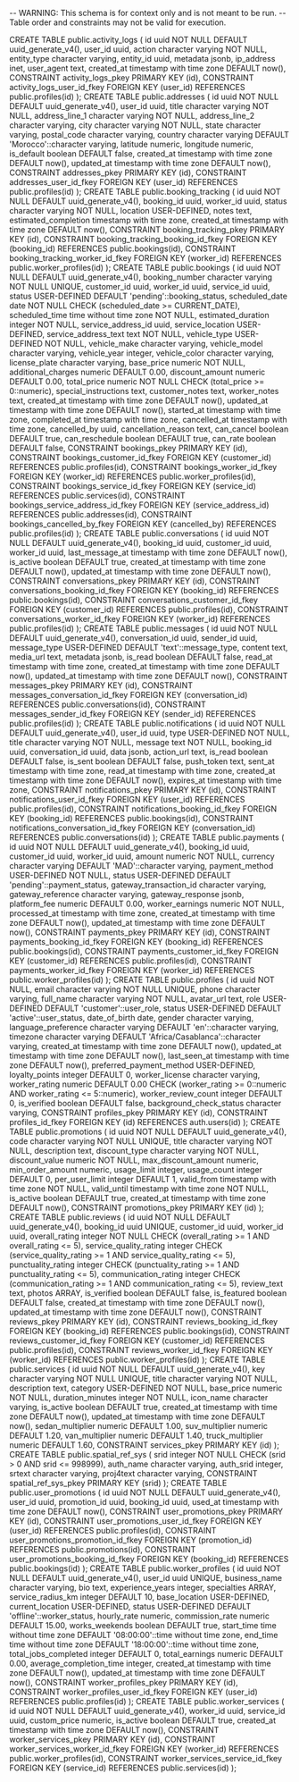 -- WARNING: This schema is for context only and is not meant to be run.
-- Table order and constraints may not be valid for execution.

CREATE TABLE public.activity_logs (
  id uuid NOT NULL DEFAULT uuid_generate_v4(),
  user_id uuid,
  action character varying NOT NULL,
  entity_type character varying,
  entity_id uuid,
  metadata jsonb,
  ip_address inet,
  user_agent text,
  created_at timestamp with time zone DEFAULT now(),
  CONSTRAINT activity_logs_pkey PRIMARY KEY (id),
  CONSTRAINT activity_logs_user_id_fkey FOREIGN KEY (user_id) REFERENCES public.profiles(id)
);
CREATE TABLE public.addresses (
  id uuid NOT NULL DEFAULT uuid_generate_v4(),
  user_id uuid,
  title character varying NOT NULL,
  address_line_1 character varying NOT NULL,
  address_line_2 character varying,
  city character varying NOT NULL,
  state character varying,
  postal_code character varying,
  country character varying DEFAULT 'Morocco'::character varying,
  latitude numeric,
  longitude numeric,
  is_default boolean DEFAULT false,
  created_at timestamp with time zone DEFAULT now(),
  updated_at timestamp with time zone DEFAULT now(),
  CONSTRAINT addresses_pkey PRIMARY KEY (id),
  CONSTRAINT addresses_user_id_fkey FOREIGN KEY (user_id) REFERENCES public.profiles(id)
);
CREATE TABLE public.booking_tracking (
  id uuid NOT NULL DEFAULT uuid_generate_v4(),
  booking_id uuid,
  worker_id uuid,
  status character varying NOT NULL,
  location USER-DEFINED,
  notes text,
  estimated_completion timestamp with time zone,
  created_at timestamp with time zone DEFAULT now(),
  CONSTRAINT booking_tracking_pkey PRIMARY KEY (id),
  CONSTRAINT booking_tracking_booking_id_fkey FOREIGN KEY (booking_id) REFERENCES public.bookings(id),
  CONSTRAINT booking_tracking_worker_id_fkey FOREIGN KEY (worker_id) REFERENCES public.worker_profiles(id)
);
CREATE TABLE public.bookings (
  id uuid NOT NULL DEFAULT uuid_generate_v4(),
  booking_number character varying NOT NULL UNIQUE,
  customer_id uuid,
  worker_id uuid,
  service_id uuid,
  status USER-DEFINED DEFAULT 'pending'::booking_status,
  scheduled_date date NOT NULL CHECK (scheduled_date >= CURRENT_DATE),
  scheduled_time time without time zone NOT NULL,
  estimated_duration integer NOT NULL,
  service_address_id uuid,
  service_location USER-DEFINED,
  service_address_text text NOT NULL,
  vehicle_type USER-DEFINED NOT NULL,
  vehicle_make character varying,
  vehicle_model character varying,
  vehicle_year integer,
  vehicle_color character varying,
  license_plate character varying,
  base_price numeric NOT NULL,
  additional_charges numeric DEFAULT 0.00,
  discount_amount numeric DEFAULT 0.00,
  total_price numeric NOT NULL CHECK (total_price >= 0::numeric),
  special_instructions text,
  customer_notes text,
  worker_notes text,
  created_at timestamp with time zone DEFAULT now(),
  updated_at timestamp with time zone DEFAULT now(),
  started_at timestamp with time zone,
  completed_at timestamp with time zone,
  cancelled_at timestamp with time zone,
  cancelled_by uuid,
  cancellation_reason text,
  can_cancel boolean DEFAULT true,
  can_reschedule boolean DEFAULT true,
  can_rate boolean DEFAULT false,
  CONSTRAINT bookings_pkey PRIMARY KEY (id),
  CONSTRAINT bookings_customer_id_fkey FOREIGN KEY (customer_id) REFERENCES public.profiles(id),
  CONSTRAINT bookings_worker_id_fkey FOREIGN KEY (worker_id) REFERENCES public.worker_profiles(id),
  CONSTRAINT bookings_service_id_fkey FOREIGN KEY (service_id) REFERENCES public.services(id),
  CONSTRAINT bookings_service_address_id_fkey FOREIGN KEY (service_address_id) REFERENCES public.addresses(id),
  CONSTRAINT bookings_cancelled_by_fkey FOREIGN KEY (cancelled_by) REFERENCES public.profiles(id)
);
CREATE TABLE public.conversations (
  id uuid NOT NULL DEFAULT uuid_generate_v4(),
  booking_id uuid,
  customer_id uuid,
  worker_id uuid,
  last_message_at timestamp with time zone DEFAULT now(),
  is_active boolean DEFAULT true,
  created_at timestamp with time zone DEFAULT now(),
  updated_at timestamp with time zone DEFAULT now(),
  CONSTRAINT conversations_pkey PRIMARY KEY (id),
  CONSTRAINT conversations_booking_id_fkey FOREIGN KEY (booking_id) REFERENCES public.bookings(id),
  CONSTRAINT conversations_customer_id_fkey FOREIGN KEY (customer_id) REFERENCES public.profiles(id),
  CONSTRAINT conversations_worker_id_fkey FOREIGN KEY (worker_id) REFERENCES public.profiles(id)
);
CREATE TABLE public.messages (
  id uuid NOT NULL DEFAULT uuid_generate_v4(),
  conversation_id uuid,
  sender_id uuid,
  message_type USER-DEFINED DEFAULT 'text'::message_type,
  content text,
  media_url text,
  metadata jsonb,
  is_read boolean DEFAULT false,
  read_at timestamp with time zone,
  created_at timestamp with time zone DEFAULT now(),
  updated_at timestamp with time zone DEFAULT now(),
  CONSTRAINT messages_pkey PRIMARY KEY (id),
  CONSTRAINT messages_conversation_id_fkey FOREIGN KEY (conversation_id) REFERENCES public.conversations(id),
  CONSTRAINT messages_sender_id_fkey FOREIGN KEY (sender_id) REFERENCES public.profiles(id)
);
CREATE TABLE public.notifications (
  id uuid NOT NULL DEFAULT uuid_generate_v4(),
  user_id uuid,
  type USER-DEFINED NOT NULL,
  title character varying NOT NULL,
  message text NOT NULL,
  booking_id uuid,
  conversation_id uuid,
  data jsonb,
  action_url text,
  is_read boolean DEFAULT false,
  is_sent boolean DEFAULT false,
  push_token text,
  sent_at timestamp with time zone,
  read_at timestamp with time zone,
  created_at timestamp with time zone DEFAULT now(),
  expires_at timestamp with time zone,
  CONSTRAINT notifications_pkey PRIMARY KEY (id),
  CONSTRAINT notifications_user_id_fkey FOREIGN KEY (user_id) REFERENCES public.profiles(id),
  CONSTRAINT notifications_booking_id_fkey FOREIGN KEY (booking_id) REFERENCES public.bookings(id),
  CONSTRAINT notifications_conversation_id_fkey FOREIGN KEY (conversation_id) REFERENCES public.conversations(id)
);
CREATE TABLE public.payments (
  id uuid NOT NULL DEFAULT uuid_generate_v4(),
  booking_id uuid,
  customer_id uuid,
  worker_id uuid,
  amount numeric NOT NULL,
  currency character varying DEFAULT 'MAD'::character varying,
  payment_method USER-DEFINED NOT NULL,
  status USER-DEFINED DEFAULT 'pending'::payment_status,
  gateway_transaction_id character varying,
  gateway_reference character varying,
  gateway_response jsonb,
  platform_fee numeric DEFAULT 0.00,
  worker_earnings numeric NOT NULL,
  processed_at timestamp with time zone,
  created_at timestamp with time zone DEFAULT now(),
  updated_at timestamp with time zone DEFAULT now(),
  CONSTRAINT payments_pkey PRIMARY KEY (id),
  CONSTRAINT payments_booking_id_fkey FOREIGN KEY (booking_id) REFERENCES public.bookings(id),
  CONSTRAINT payments_customer_id_fkey FOREIGN KEY (customer_id) REFERENCES public.profiles(id),
  CONSTRAINT payments_worker_id_fkey FOREIGN KEY (worker_id) REFERENCES public.worker_profiles(id)
);
CREATE TABLE public.profiles (
  id uuid NOT NULL,
  email character varying NOT NULL UNIQUE,
  phone character varying,
  full_name character varying NOT NULL,
  avatar_url text,
  role USER-DEFINED DEFAULT 'customer'::user_role,
  status USER-DEFINED DEFAULT 'active'::user_status,
  date_of_birth date,
  gender character varying,
  language_preference character varying DEFAULT 'en'::character varying,
  timezone character varying DEFAULT 'Africa/Casablanca'::character varying,
  created_at timestamp with time zone DEFAULT now(),
  updated_at timestamp with time zone DEFAULT now(),
  last_seen_at timestamp with time zone DEFAULT now(),
  preferred_payment_method USER-DEFINED,
  loyalty_points integer DEFAULT 0,
  worker_license character varying,
  worker_rating numeric DEFAULT 0.00 CHECK (worker_rating >= 0::numeric AND worker_rating <= 5::numeric),
  worker_review_count integer DEFAULT 0,
  is_verified boolean DEFAULT false,
  background_check_status character varying,
  CONSTRAINT profiles_pkey PRIMARY KEY (id),
  CONSTRAINT profiles_id_fkey FOREIGN KEY (id) REFERENCES auth.users(id)
);
CREATE TABLE public.promotions (
  id uuid NOT NULL DEFAULT uuid_generate_v4(),
  code character varying NOT NULL UNIQUE,
  title character varying NOT NULL,
  description text,
  discount_type character varying NOT NULL,
  discount_value numeric NOT NULL,
  max_discount_amount numeric,
  min_order_amount numeric,
  usage_limit integer,
  usage_count integer DEFAULT 0,
  per_user_limit integer DEFAULT 1,
  valid_from timestamp with time zone NOT NULL,
  valid_until timestamp with time zone NOT NULL,
  is_active boolean DEFAULT true,
  created_at timestamp with time zone DEFAULT now(),
  CONSTRAINT promotions_pkey PRIMARY KEY (id)
);
CREATE TABLE public.reviews (
  id uuid NOT NULL DEFAULT uuid_generate_v4(),
  booking_id uuid UNIQUE,
  customer_id uuid,
  worker_id uuid,
  overall_rating integer NOT NULL CHECK (overall_rating >= 1 AND overall_rating <= 5),
  service_quality_rating integer CHECK (service_quality_rating >= 1 AND service_quality_rating <= 5),
  punctuality_rating integer CHECK (punctuality_rating >= 1 AND punctuality_rating <= 5),
  communication_rating integer CHECK (communication_rating >= 1 AND communication_rating <= 5),
  review_text text,
  photos ARRAY,
  is_verified boolean DEFAULT false,
  is_featured boolean DEFAULT false,
  created_at timestamp with time zone DEFAULT now(),
  updated_at timestamp with time zone DEFAULT now(),
  CONSTRAINT reviews_pkey PRIMARY KEY (id),
  CONSTRAINT reviews_booking_id_fkey FOREIGN KEY (booking_id) REFERENCES public.bookings(id),
  CONSTRAINT reviews_customer_id_fkey FOREIGN KEY (customer_id) REFERENCES public.profiles(id),
  CONSTRAINT reviews_worker_id_fkey FOREIGN KEY (worker_id) REFERENCES public.worker_profiles(id)
);
CREATE TABLE public.services (
  id uuid NOT NULL DEFAULT uuid_generate_v4(),
  key character varying NOT NULL UNIQUE,
  title character varying NOT NULL,
  description text,
  category USER-DEFINED NOT NULL,
  base_price numeric NOT NULL,
  duration_minutes integer NOT NULL,
  icon_name character varying,
  is_active boolean DEFAULT true,
  created_at timestamp with time zone DEFAULT now(),
  updated_at timestamp with time zone DEFAULT now(),
  sedan_multiplier numeric DEFAULT 1.00,
  suv_multiplier numeric DEFAULT 1.20,
  van_multiplier numeric DEFAULT 1.40,
  truck_multiplier numeric DEFAULT 1.60,
  CONSTRAINT services_pkey PRIMARY KEY (id)
);
CREATE TABLE public.spatial_ref_sys (
  srid integer NOT NULL CHECK (srid > 0 AND srid <= 998999),
  auth_name character varying,
  auth_srid integer,
  srtext character varying,
  proj4text character varying,
  CONSTRAINT spatial_ref_sys_pkey PRIMARY KEY (srid)
);
CREATE TABLE public.user_promotions (
  id uuid NOT NULL DEFAULT uuid_generate_v4(),
  user_id uuid,
  promotion_id uuid,
  booking_id uuid,
  used_at timestamp with time zone DEFAULT now(),
  CONSTRAINT user_promotions_pkey PRIMARY KEY (id),
  CONSTRAINT user_promotions_user_id_fkey FOREIGN KEY (user_id) REFERENCES public.profiles(id),
  CONSTRAINT user_promotions_promotion_id_fkey FOREIGN KEY (promotion_id) REFERENCES public.promotions(id),
  CONSTRAINT user_promotions_booking_id_fkey FOREIGN KEY (booking_id) REFERENCES public.bookings(id)
);
CREATE TABLE public.worker_profiles (
  id uuid NOT NULL DEFAULT uuid_generate_v4(),
  user_id uuid UNIQUE,
  business_name character varying,
  bio text,
  experience_years integer,
  specialties ARRAY,
  service_radius_km integer DEFAULT 10,
  base_location USER-DEFINED,
  current_location USER-DEFINED,
  status USER-DEFINED DEFAULT 'offline'::worker_status,
  hourly_rate numeric,
  commission_rate numeric DEFAULT 15.00,
  works_weekends boolean DEFAULT true,
  start_time time without time zone DEFAULT '08:00:00'::time without time zone,
  end_time time without time zone DEFAULT '18:00:00'::time without time zone,
  total_jobs_completed integer DEFAULT 0,
  total_earnings numeric DEFAULT 0.00,
  average_completion_time integer,
  created_at timestamp with time zone DEFAULT now(),
  updated_at timestamp with time zone DEFAULT now(),
  CONSTRAINT worker_profiles_pkey PRIMARY KEY (id),
  CONSTRAINT worker_profiles_user_id_fkey FOREIGN KEY (user_id) REFERENCES public.profiles(id)
);
CREATE TABLE public.worker_services (
  id uuid NOT NULL DEFAULT uuid_generate_v4(),
  worker_id uuid,
  service_id uuid,
  custom_price numeric,
  is_active boolean DEFAULT true,
  created_at timestamp with time zone DEFAULT now(),
  CONSTRAINT worker_services_pkey PRIMARY KEY (id),
  CONSTRAINT worker_services_worker_id_fkey FOREIGN KEY (worker_id) REFERENCES public.worker_profiles(id),
  CONSTRAINT worker_services_service_id_fkey FOREIGN KEY (service_id) REFERENCES public.services(id)
);